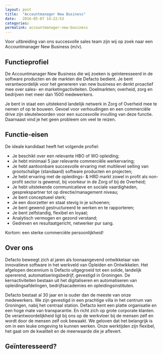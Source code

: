 ```yaml
---
layout: post
title:  "Accountmanager New Business"
date:   2016-05-07 14:22:53
categories:
permalink: accountmanager-new-business
---
```


Voor uitbreiding van ons succesvolle sales team zijn wij op zoek naar een Accountmanager New Business (m/v).

## Functieprofiel

De Accountmanager New Business die wij zoeken is geïnteresseerd in de software producten en de markten die Defacto bedient. Je bent verantwoordelijk voor het genereren van new business en denkt proactief mee over sales- en marketingactiviteiten. Doelmarkten; overheid, zorg en bedrijven met meer dan 1500 medewerkers.

Je bent in staat een uitstekend landelijk netwerk in Zorg of Overheid mee te nemen of op te bouwen. Gevoel voor verhoudingen en een commerciële drive zijn sleutelwoorden voor een succesvolle invulling van deze functie. Daarnaast vind je het geen probleem om veel te reizen.

## Functie-eisen

De ideale kandidaat heeft het volgende profiel:

- Je beschikt over een relevante HBO of WO opleiding;
- Je hebt minimaal 5 jaar relevante commerciële werkervaring;
- Je hebt aantoonbare succesvolle ervaring met multilevel selling van grootschalige (standaard) software producten en projecten;
- Je hebt ervaring met de opleidings- & HRD markt zowel in profit als non-profit sector is gewenst, bij voorkeur in de Zorg of bij de Overheid;
- Je hebt uitstekende communicatieve en sociale vaardigheden, gesprekspartner tot op directie/management niveau;
- Je bent conceptueel sterk;
- Je een doorzetter en staat stevig in je schoenen;
- Je bent gewend gestructureerd te werken en te rapporteren;
- Je bent zelfstandig, flexibel en loyaal;
- Analytisch vermogen en gezond verstand;
- Gedreven en resultaatgericht, netwerker pur sang.

Kortom: een sterke commerciële persoonlijkheid!

## Over ons

Defacto beweegt zich al jaren als toonaangevend ontwikkelaar van innovatieve software in het werkveld van Opleiden en Ontwikkelen. Het afgelopen decennium is Defacto uitgegroeid tot een solide, landelijk opererend, automatiseringsbedrijf, gevestigd in Groningen. De kernactiviteiten bestaan uit het digitaliseren en automatiseren van opleidingsafdelingen, bedrijfsacademies en opleidingsinstituten.

Defacto bestaat al 30 jaar en is ouder dan de meeste van onze medewerkers. We zijn gevestigd in een prachtige villa in het centrum van Groningen, nabij het centraal station.
Defacto kent een platte organisatie en een hoge mate van transparantie. En richt zich op grote corporate klanten. De verantwoordelijkheid ligt bij ons op de werkvloer bij de mensen zelf en wordt door de mensen zelf ook bewaakt.
We geloven dat het belangrijk is om in een leuke omgeving te kunnen werken. Onze werktijden zijn flexibel, het gaat om de kwaliteit en de meerwaarde die je aflevert.

## Geïnteresseerd?
